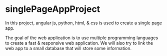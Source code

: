 # singlePageAppProject
In this project, angular js, python, html, &amp; css is used to create a single page app.

The goal of the web application is to use multiple programming languages to create a fast & responsive web application.
We will also try to link the web app to a small database that will store some information.
